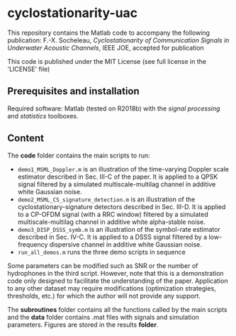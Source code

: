 # cyclostationarity-uac

This repository contains the Matlab code to accompany the following publication:
F.-X. Socheleau, *Cyclostationarity of Communication Signals in Underwater Acoustic Channels*, IEEE JOE, accepted for publication

This code is published under the MIT License (see full license in the 'LICENSE' file)

## Prerequisites and installation
Required software: Matlab (tested on R2018b) with the *signal processing* and *statistics* toolboxes.

## Content
The __code__ folder contains the main scripts to run:
- ``demo1_MSML_Doppler.m`` is an illustration of the time-varying Doppler scale estimator described in Sec. III-C of the paper. It is applied to a QPSK signal filtered by a simulated multiscale-multilag channel in additive white Gaussian noise.
- ``demo2_MSML_CS_signature_detection.m`` is an illustration of the cyclostationary-signature detectors described in Sec. III-D. It is applied to a CP-OFDM signal (with a RRC window) filtered by a simulated multiscale-multilag channel in additive white alpha-stable noise.
- ``demo3_DISP_DSSS_symb.m`` is an illustration of the symbol-rate estimator described in Sec. IV-C. It is applied to a DSSS signal filtered by a low-frequency dispersive channel in additive white Gaussian noise.
- ``run_all_demos.m`` runs the three demo scripts in sequence

Some parameters can be modified such as SNR or the number of hydrophones in the third script. However, note that this is a demonstration code only designed to facilitate the understanding of the paper. Application to any other dataset may require modifications (optimization strategies, thresholds, etc.) for which the author will not provide any support.

The __subroutines__ folder contains all the functions called by the main scripts and the __data__ folder contains .mat files with signals and simulation parameters. Figures are stored in the results __folder__.
